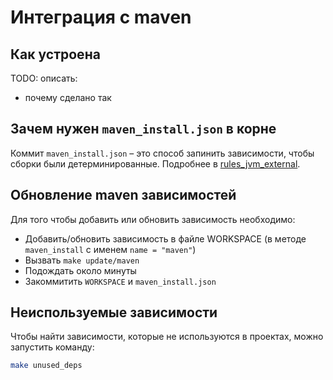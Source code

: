 # Интеграция с maven

## Как устроена
TODO: описать:
  - почему сделано так

## Зачем нужен `maven_install.json` в корне
Коммит `maven_install.json` – это способ запинить зависимости, чтобы сборки были детерминированные.
Подробнее в [rules_jvm_external][rules_jvm_external_link].

## Обновление maven зависимостей

Для того чтобы добавить или обновить зависимость необходимо:
  - Добавить/обновить зависимость в файле WORKSPACE (в методе `maven_install` с именем `name = "maven"`)
  - Вызвать `make update/maven`
  - Подождать около минуты
  - Закоммитить `WORKSPACE` и `maven_install.json`

## Неиспользуемые зависимости

Чтобы найти зависимости, которые не используются в проектах, можно запустить команду:
```bash
make unused_deps
```

[rules_jvm_external_link]: https://github.com/bazelbuild/rules_jvm_external#pinning-artifacts-and-integration-with-bazels-downloader
